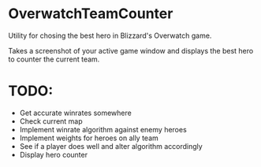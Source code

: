 # OverwatchTeamCounter

Utility for chosing the best hero in Blizzard's Overwatch game.

Takes a screenshot of your active game window and displays the best hero to counter the current team.

# TODO:

* Get accurate winrates somewhere
* Check current map
* Implement winrate algorithm against enemy heroes
* Implement weights for heroes on ally team
* See if a player does well and alter algorithm accordingly
* Display hero counter

